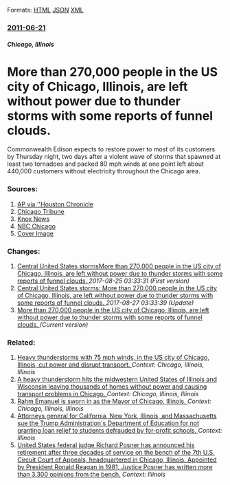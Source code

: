 
Formats: [HTML](/news/2011/06/21/more-than-270-000-people-in-the-us-city-of-chicago-illinois-are-left-without-power-due-to-thunder-storms-with-some-reports-of-funnel-cloud.html)  [JSON](/news/2011/06/21/more-than-270-000-people-in-the-us-city-of-chicago-illinois-are-left-without-power-due-to-thunder-storms-with-some-reports-of-funnel-cloud.json)  [XML](/news/2011/06/21/more-than-270-000-people-in-the-us-city-of-chicago-illinois-are-left-without-power-due-to-thunder-storms-with-some-reports-of-funnel-cloud.xml)  

### [2011-06-21](/news/2011/06/21/index.md)

##### Chicago, Illinois
# More than 270,000 people in the US city of Chicago, Illinois, are left without power due to thunder storms with some reports of funnel clouds. 

Commonwealth Edison expects to restore power to most of its customers by Thursday night, two days after a violent wave of storms that spawned at least two tornadoes and packed 80 mph winds at one point left about 440,000 customers without electricity throughout the Chicago area.


### Sources:

1. [AP via ''Houston Chronicle](http://www.chron.com/disp/story.mpl/ap/top/all/7621294.html)
2. [Chicago Tribune](http://www.chicagotribune.com/news/local/breaking/chi-heavy-scattered-tstorms-likely-today-20110621,0,3192662.story)
3. [Knox News](http://www.knoxnews.com/news/2011/jun/21/storms-wrath-broadway-blocked-power-out-117000-hom/)
4. [NBC Chicago](http://www.nbcchicago.com/weather/stories/Summer-Starts-Rain-Continues-124291439.html)
4. [Cover Image](http://www.trbimg.com/img-53262d3c/turbine/chi-heavy-scattered-tstorms-likely-today-20110621)

### Changes:

1. [Central United States stormsMore than 270,000 people in the US city of Chicago, Illinois, are left without power due to thunder storms with some reports of funnel clouds. ](/news/2011/06/21/central-united-states-stormspmore-than-270-000-people-in-the-us-city-of-chicago-illinois-are-left-without-power-due-to-thunder-storms-with.md) _2017-08-25 03:33:31 (First version)_
2. [Central United States storms: More than 270,000 people in the US city of Chicago, Illinois, are left without power due to thunder storms with some reports of funnel clouds. ](/news/2011/06/21/central-united-states-storms-more-than-270-000-people-in-the-us-city-of-chicago-illinois-are-left-without-power-due-to-thunder-storms-wit.md) _2017-08-27 03:33:39 (Update)_
2. [More than 270,000 people in the US city of Chicago, Illinois, are left without power due to thunder storms with some reports of funnel clouds. ](/news/2011/06/21/more-than-270-000-people-in-the-us-city-of-chicago-illinois-are-left-without-power-due-to-thunder-storms-with-some-reports-of-funnel-cloud.md) _(Current version)_

### Related:

1. [Heavy thunderstorms with 75 mph winds, in the US city of Chicago, Illinois, cut power and disrupt transport. ](/news/2011/07/11/heavy-thunderstorms-with-75-mph-winds-in-the-us-city-of-chicago-illinois-cut-power-and-disrupt-transport.md) _Context: Chicago, Illinois, Illinois_
2. [A heavy thunderstorm hits the midwestern United States of Illinois and Wisconsin leaving thousands of homes without power and causing transport problems in Chicago. ](/news/2011/06/30/a-heavy-thunderstorm-hits-the-midwestern-united-states-of-illinois-and-wisconsin-leaving-thousands-of-homes-without-power-and-causing-transp.md) _Context: Chicago, Illinois, Illinois_
3. [Rahm Emanuel is sworn in as the Mayor of Chicago, Illinois. ](/news/2011/05/16/rahm-emanuel-is-sworn-in-as-the-mayor-of-chicago-illinois.md) _Context: Chicago, Illinois, Illinois_
4. [Attorneys general for California, New York, Illinois, and Massachusetts sue the Trump Administration's Department of Education for not granting loan relief to students defrauded by for-profit schools. ](/news/2017/12/14/attorneys-general-for-california-new-york-illinois-and-massachusetts-sue-the-trump-administration-s-department-of-education-for-not-grant.md) _Context: Illinois_
5. [United States federal judge Richard Posner has announced his retirement after three decades of service on the bench of the 7th U.S. Circuit Court of Appeals, headquartered in Chicago, Illinois. Appointed by President Ronald Reagan in 1981, Justice Posner has written more than 3,300 opinions from the bench.](/news/2017/09/1/united-states-federal-judge-richard-posner-has-announced-his-retirement-after-three-decades-of-service-on-the-bench-of-the-7th-u-s-circuit.md) _Context: Illinois_
